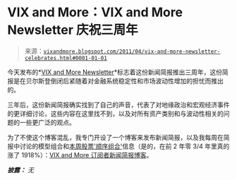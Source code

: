 <!--yml

分类：未分类

日期：2024 年 05 月 18 日 16:52:27

-->

# VIX and More：VIX and More Newsletter 庆祝三周年

> 来源：[`vixandmore.blogspot.com/2011/04/vix-and-more-newsletter-celebrates.html#0001-01-01`](http://vixandmore.blogspot.com/2011/04/vix-and-more-newsletter-celebrates.html#0001-01-01)

今天发布的*[VIX and More Newsletter](http://vixandmoresubscriber.blogspot.com/)*标志着这份新闻简报推出三周年，这份简报是在贝尔斯登倒闭后紧随着对金融系统稳定性和市场波动性增加的担忧而推出的。

三年后，这份新闻简报确实找到了自己的声音，代表了对地缘政治和宏观经济事件的更详细讨论，这些内容在这里找不到，以及对所有资产类别和与波动性相关的问题的一些更广泛的观点。

为了不使这个博客混乱，我专门开设了一个博客来发布新闻简报，以及我每周在简报中讨论的模型组合和[本周股票'顺序组合'](http://vixandmore.blogspot.com/search/label/stock%20of%20the%20week)信息（是的，在前 2 年零 3/4 年里真的涨了 1918%）：[VIX and More 订阅者新闻简报博客](http://vixandmoresubscriber.blogspot.com/)。

***披露：*** *无*
